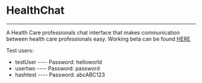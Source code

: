 # HealthChat
_____
A Health Care professionals chat interface that makes communication between health care professionals easy. Working beta can be found [HERE](https://healthchat.herokuapp.com/)

Test users:
* testUser  ----  Password: helloworld
* usertwo  ----  Password: password
* hashtest  ----  Password: abcABC123


